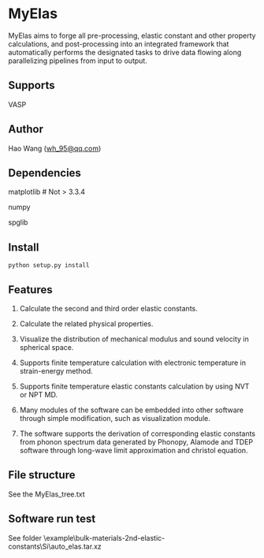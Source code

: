 # MyElas

MyElas aims to  forge all pre-processing, elastic constant and other property calculations, and post-processing into an integrated framework that automatically performs the designated tasks to drive data flowing along parallelizing pipelines from input to output.


## Supports

VASP



## Author

Hao Wang   (wh_95@qq.com)



## Dependencies

matplotlib  # Not > 3.3.4

numpy

spglib



## Install

```shell
python setup.py install
```

## Features

1. Calculate the second and third order elastic constants.

2. Calculate the related physical properties.

3. Visualize the distribution of mechanical modulus and sound velocity in spherical space.

4. Supports finite temperature calculation with electronic temperature in strain-energy method.

5. Supports finite temperature elastic constants calculation by using NVT or NPT MD.

6. Many modules of the software can be embedded into other software through simple modification, such as visualization module.

7. The software supports the derivation of corresponding elastic constants from phonon spectrum data generated by Phonopy, Alamode and TDEP software through long-wave limit approximation and christol equation.


## File structure

See the MyElas_tree.txt

## Software run test

See folder \example\bulk-materials-2nd-elastic-constants\Si\auto_elas.tar.xz
